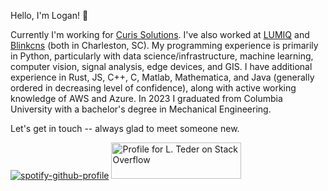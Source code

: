 Hello, I'm Logan! :cowboy_hat_face:

Currently I'm working for [Curis Solutions](https://curissolutions.net/). I've also worked at [LUMIQ](https://lumiq.tech/) and [Blinkcns](https://www.blinkcns.com/) (both in Charleston, SC). My programming experience is primarily in Python, particularly with data science/infrastructure, machine learning, computer vision, signal analysis, edge devices, and GIS. I have additional experience in Rust, JS, C++, C, Matlab, Mathematica, and Java (generally ordered in decreasing level of confidence), along with active working knowledge of AWS and Azure. In 2023 I graduated from Columbia University with a bachelor's degree in Mechanical Engineering.

Let's get in touch -- always glad to meet someone new.

[![spotify-github-profile](https://spotify-github-profile.kittinanx.com/api/view?uid=223xzzn3io3bn6r4a4ezakp4i&cover_image=true&theme=natemoo-re&show_offline=false&background_color=121212&interchange=false&bar_color=53b14f&bar_color_cover=false)](https://spotify-github-profile.kittinanx.com/api/view?uid=223xzzn3io3bn6r4a4ezakp4i&redirect=true) <a href="https://stackoverflow.com/users/5379649/l-teder"><img src="https://stackexchange.com/users/flair/7019716.png?theme=dark" width="208" height="58" alt="Profile for L. Teder on Stack Overflow" title="Profile for L. Teder on Stack Overflow"></a>
